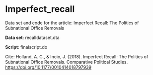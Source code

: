 # Imperfect_recall

Data set and code  for the article: Imperfect Recall: The Politics of Subnational Office Removals

**Data set**: recalldataset.dta

**Script**: finalscript.do

Cite: 
Holland, A. C., & Incio, J. (2018). Imperfect Recall: The Politics of Subnational Office Removals. Comparative Political Studies. https://doi.org/10.1177/0010414018797939
